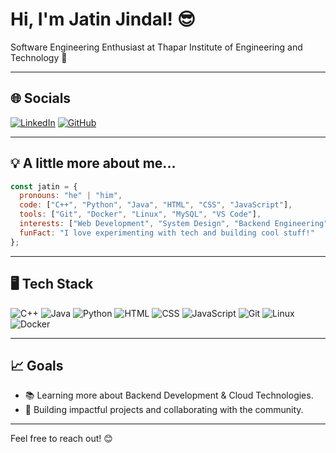 # Hi, I'm Jatin Jindal! 😎

Software Engineering Enthusiast at Thapar Institute of Engineering and Technology 🏫


---

## 🌐 Socials
[![LinkedIn](https://img.shields.io/badge/LinkedIn-%230077B5.svg?logo=linkedin&logoColor=white)](https://www.linkedin.com/in/jatinjindal54/) 
[![GitHub](https://img.shields.io/badge/GitHub-%2312100E.svg?logo=github&logoColor=white)](https://github.com/jatinjindall) 

---

## 💡 A little more about me...
```javascript
const jatin = {
  pronouns: "he" | "him",
  code: ["C++", "Python", "Java", "HTML", "CSS", "JavaScript"],
  tools: ["Git", "Docker", "Linux", "MySQL", "VS Code"],
  interests: ["Web Development", "System Design", "Backend Engineering"],
  funFact: "I love experimenting with tech and building cool stuff!"
};
```

---

## 🖥️ Tech Stack
![C++](https://img.shields.io/badge/C++-%2300599C.svg?style=flat&logo=c%2B%2B&logoColor=white) 
![Java](https://img.shields.io/badge/Java-%23ED8B00.svg?style=flat&logo=java&logoColor=white) 
![Python](https://img.shields.io/badge/Python-%2314354C.svg?style=flat&logo=python&logoColor=white) 
![HTML](https://img.shields.io/badge/HTML-%23E34F26.svg?style=flat&logo=html5&logoColor=white)
![CSS](https://img.shields.io/badge/CSS-%231572B6.svg?style=flat&logo=css3&logoColor=white)
![JavaScript](https://img.shields.io/badge/JavaScript-%23F7DF1E.svg?style=flat&logo=javascript&logoColor=black)
![Git](https://img.shields.io/badge/Git-%23F05033.svg?style=flat&logo=git&logoColor=white)
![Linux](https://img.shields.io/badge/Linux-%FCC624.svg?style=flat&logo=linux&logoColor=black)
![Docker](https://img.shields.io/badge/Docker-%230db7ed.svg?style=flat&logo=docker&logoColor=white)

---

## 📈 Goals
- 📚 Learning more about Backend Development & Cloud Technologies.
- 🚀 Building impactful projects and collaborating with the community.

---

Feel free to reach out! 😊

